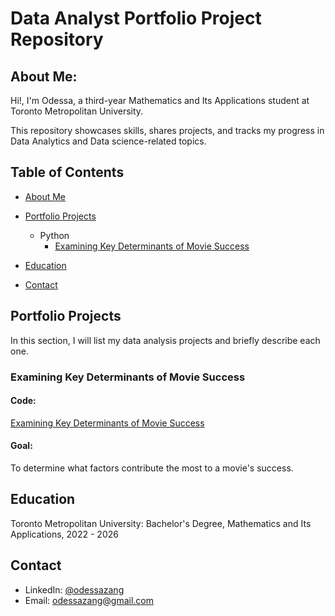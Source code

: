# Data Analyst Portfolio Project Repository
## About Me:
Hi!, I'm Odessa, a third-year Mathematics and Its Applications student at Toronto Metropolitan University.

This repository showcases skills, shares projects, and tracks my progress in Data Analytics and Data science-related topics.

## Table of Contents
- [About Me](https://github.com/OdessaZ/PortfolioProjects/tree/main?tab=readme-ov-file#about-me)

- [Portfolio Projects](https://github.com/OdessaZ/PortfolioProjects?tab=readme-ov-file#portfolio-projects)

  - Python
      - [Examining Key Determinants of Movie Success](https://github.com/OdessaZ/PortfolioProjects?tab=readme-ov-file#examining-key-determinants-of-movie-success)

- [Education](https://github.com/OdessaZ/PortfolioProjects?tab=readme-ov-file#education)

- [Contact](https://github.com/OdessaZ/PortfolioProjects?tab=readme-ov-file#contact)

## Portfolio Projects
In this section, I will list my data analysis projects and briefly describe each one.

### Examining Key Determinants of Movie Success

#### Code: 
[Examining Key Determinants of Movie Success](https://github.com/OdessaZ/PortfolioProjects/blob/main/Python%20Movie%20Correlation.ipynb)

#### Goal: 
To determine what factors contribute the most to a movie's success.

## Education
Toronto Metropolitan University: Bachelor's Degree, Mathematics and Its Applications, 2022 - 2026

## Contact
- LinkedIn: [@odessazang](https://www.linkedin.com/in/odessa-zang/)
- Email: [odessazang@gmail.com](mailto:odessazang@gmail.com)
